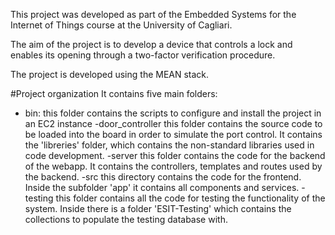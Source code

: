 
This project was developed as part of the Embedded Systems for the Internet of Things course at the University of Cagliari.

The aim of the project is to develop a device that controls a lock and enables its opening through a two-factor verification procedure.

The project is developed using the MEAN stack.

#Project organization 
It contains five main folders:
- bin: 
  this folder contains the scripts to configure and install the project in an EC2 instance 
-door_controller
  this folder contains the source code to be loaded into the board in order to simulate the port control. 
  It contains the 'libreries' folder, which contains the non-standard libraries used in code development.
-server
  this folder contains the code for the backend of the webapp. It contains the controllers, templates and routes used by the backend.
-src
  this directory contains the code for the frontend. Inside the subfolder 'app' it contains all components and services.
-testing
  this folder contains all the code for testing the functionality of the system. 
  Inside there is a folder 'ESIT-Testing' which contains the collections to populate the testing database with.


